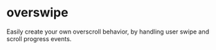 # overswipe

Easily create your own overscroll behavior, by handling user swipe and scroll progress events.
